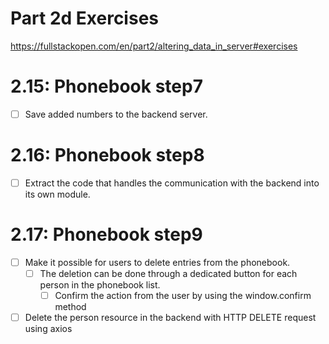 # Part 2d Exercises
https://fullstackopen.com/en/part2/altering_data_in_server#exercises

# 2.15: Phonebook step7
- [ ] Save added numbers to the backend server.

# 2.16: Phonebook step8
- [ ] Extract the code that handles the communication with the backend into its own module.

# 2.17: Phonebook step9
- [ ] Make it possible for users to delete entries from the phonebook. 
    - [ ] The deletion can be done through a dedicated button for each person in the phonebook list. 
        - [ ] Confirm the action from the user by using the window.confirm method
- [ ] Delete the person resource in the backend with HTTP DELETE request using axios